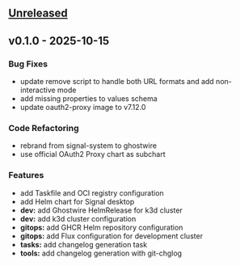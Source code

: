 <a name="unreleased"></a>
## [Unreleased]


<a name="v0.1.0"></a>
## v0.1.0 - 2025-10-15
### Bug Fixes
- update remove script to handle both URL formats and add non-interactive mode
- add missing properties to values schema
- update oauth2-proxy image to v7.12.0

### Code Refactoring
- rebrand from signal-system to ghostwire
- use official OAuth2 Proxy chart as subchart

### Features
- add Taskfile and OCI registry configuration
- add Helm chart for Signal desktop
- **dev:** add Ghostwire HelmRelease for k3d cluster
- **dev:** add k3d cluster configuration
- **gitops:** add GHCR Helm repository configuration
- **gitops:** add Flux configuration for development cluster
- **tasks:** add changelog generation task
- **tools:** add changelog generation with git-chglog


[Unreleased]: https://github.com/drengskapur/ghostwire/compare/v0.1.0...HEAD
